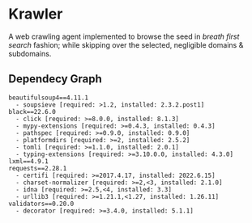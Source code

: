 # Krawler
A web crawling agent implemented to browse the seed in _breath first search_ fashion; while skipping over the selected, negligible domains & subdomains.

## Dependecy Graph
```
beautifulsoup4==4.11.1
  - soupsieve [required: >1.2, installed: 2.3.2.post1]
black==22.6.0
  - click [required: >=8.0.0, installed: 8.1.3]
  - mypy-extensions [required: >=0.4.3, installed: 0.4.3]
  - pathspec [required: >=0.9.0, installed: 0.9.0]
  - platformdirs [required: >=2, installed: 2.5.2]
  - tomli [required: >=1.1.0, installed: 2.0.1]
  - typing-extensions [required: >=3.10.0.0, installed: 4.3.0]
lxml==4.9.1
requests==2.28.1
  - certifi [required: >=2017.4.17, installed: 2022.6.15]
  - charset-normalizer [required: >=2,<3, installed: 2.1.0]
  - idna [required: >=2.5,<4, installed: 3.3]
  - urllib3 [required: >=1.21.1,<1.27, installed: 1.26.11]
validators==0.20.0
  - decorator [required: >=3.4.0, installed: 5.1.1]
```